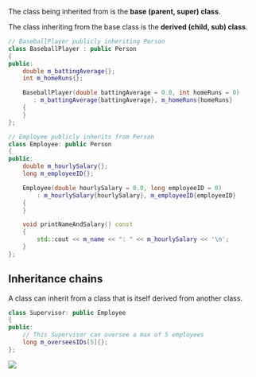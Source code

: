 The class being inherited from is the **base (parent, super) class**.

The class inheriting from the base class is the **derived (child, sub) class**.

```cpp
// BaseballPlayer publicly inheriting Person
class BaseballPlayer : public Person
{
public:
    double m_battingAverage{};
    int m_homeRuns{};

    BaseballPlayer(double battingAverage = 0.0, int homeRuns = 0)
       : m_battingAverage{battingAverage}, m_homeRuns{homeRuns}
    {
    }
};
```

```cpp
// Employee publicly inherits from Person
class Employee: public Person
{
public:
    double m_hourlySalary{};
    long m_employeeID{};

    Employee(double hourlySalary = 0.0, long employeeID = 0)
        : m_hourlySalary{hourlySalary}, m_employeeID{employeeID}
    {
    }

    void printNameAndSalary() const
    {
        std::cout << m_name << ": " << m_hourlySalary << '\n';
    }
};
```

## Inheritance chains
A class can inherit from a class that is itself derived from another class.

```cpp
class Supervisor: public Employee
{
public:
    // This Supervisor can oversee a max of 5 employees
    long m_overseesIDs[5]{};
};
```
![](Pasted%20image%2020230208175620.png)

